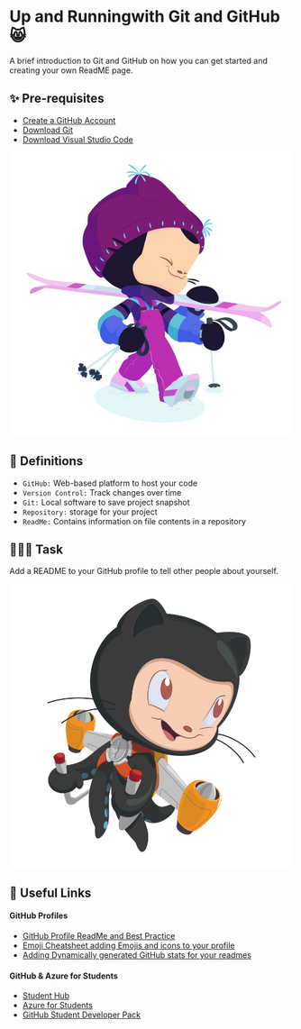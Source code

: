 
# Up and Running ​with Git and GitHub 😸

A brief introduction to Git and GitHub on how you can get started and creating your own ReadME page.

## ✨ Pre-requisites
- [Create a GitHub Account](https://aka.ms/creategithub) 
- [Download Git](https://aka.ms/downloadgit) ​
- [Download Visual Studio Code](https://aka.ms/downloadvscode) 

![](./images/snowtocat_final.jpg)

## 📖 Definitions 
* ``GitHub:`` Web-based platform to host your code
* ``Version Control:`` Track changes over time
* ``Git:`` Local software to save ​project snapshot
* ``Repository:`` storage for your project
* ``ReadMe:`` Contains information on file contents in a repository


## 👩🏾‍💻 Task
Add a README to your GitHub profile to tell other people about yourself.

![Jet pack octocat](./images/jetpacktocat.png)

## 🚀 Useful Links
#### GitHub Profiles 
- [GitHub Profile ReadMe and Best Practice](https://aka.ms/GHProfileReadme)
- [Emoji Cheatsheet adding Emojis and icons to your profile](https://www.webfx.com/tools/emoji-cheat-sheet/)
- [Adding Dynamically generated GitHub stats for your readmes](https://anuraghazra/github-readme-stats)

#### GitHub & Azure for Students 
- [Student Hub](https://aka.ms/learnstudent)
- [Azure for Students](https://aka.ms/azure4student)
- [GitHub Student Developer Pack](http://aka.ms/GitHubStudentPack) 




